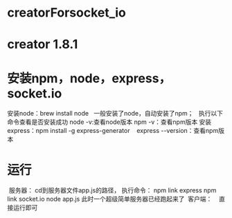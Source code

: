 # creatorForsocket_io
# creator 1.8.1

# 安装npm，node，express，socket.io
安装node：brew install node
    一般安装了node，自动安装了npm；
    执行以下命令查看是否安装成功
    node -v:查看node版本
    npm -v：查看npm版本
安装express：npm install -g express-generator
    express --version：查看npm版本
    
# 运行
  服务器：
    cd到服务器文件app.js的路径，
    执行命令：
      npm link express
      npm link socket.io
      node app.js
      此时一个超级简单服务器已经跑起来了
  客户端：
    直接运行即可

